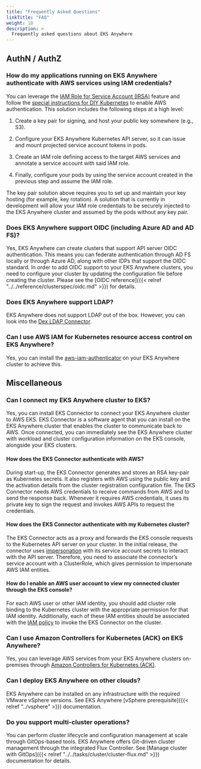 ```yaml
---
title: "Frequently Asked Questions"
linkTitle: "FAQ"
weight: 10
description: >
  Frequently asked questions about EKS Anywhere
---
```


## AuthN / AuthZ 

### How do my applications running on EKS Anywhere authenticate with AWS services using IAM credentials?

You can leverage the [IAM Role for Service Account (IRSA)](https://aws.amazon.com/blogs/opensource/introducing-fine-grained-iam-roles-service-accounts/) feature 
and follow the [special instructions for DIY Kubernetes](https://github.com/aws/amazon-eks-pod-identity-webhook/blob/master/SELF_HOSTED_SETUP.md)
to enable AWS authentication.
This solution includes the following steps at a high level:

1. Create a key pair for signing, and host your public key somewhere (e.g., S3).

1. Configure your EKS Anywhere Kubernetes API server, so it can issue and mount projected service account tokens in pods.

1. Create an IAM role defining access to the target AWS services and annotate a service account with said IAM role.

1. Finally, configure your pods by using the service account created in the previous step and assume the IAM role.

The key pair solution above requires you to set up and maintain your key hosting (for example, key rotation).
A solution that is currently in development will allow your IAM role credentials to be securely injected to the EKS Anywhere cluster and assumed by the pods without any key pair.

### Does EKS Anywhere support OIDC (including Azure AD and AD FS)?

Yes, EKS Anywhere can create clusters that support API server OIDC authentication.
This means you can federate authentication through AD FS locally or through Azure AD, along with other IDPs that support the OIDC standard.
In order to add OIDC support to your EKS Anywhere clusters, you need to configure your cluster by updating the configuration file before creating the cluster.
Please see the [OIDC reference]({{< relref "../../reference/clusterspec/oidc.md" >}}) for details.

### Does EKS Anywhere support LDAP?
EKS Anywhere does not support LDAP out of the box.
However, you can look into the [Dex LDAP Connector](https://dexidp.io/docs/connectors/ldap/).

### Can I use AWS IAM for Kubernetes resource access control on EKS Anywhere?
Yes, you can install the [aws-iam-authenticator](https://github.com/kubernetes-sigs/aws-iam-authenticator) on your EKS Anywhere cluster to achieve this.

## Miscellaneous

### Can I connect my EKS Anywhere cluster to EKS?

Yes, you can install EKS Connector to connect your EKS Anywhere cluster to AWS EKS.
EKS Connector is a software agent that you can install on the EKS Anywhere cluster that enables the cluster to communicate back to AWS.
Once connected, you can immediately see the EKS Anywhere cluster with workload and cluster configuration information on the EKS console, alongside your EKS clusters. 

#### How does the EKS Connector authenticate with AWS?

During start-up, the EKS Connector generates and stores an RSA key-pair as Kubernetes secrets.
It also registers with AWS using the public key and the activation details from the cluster registration configuration file.
The EKS Connector needs AWS credentials to receive commands from AWS and to send the response back.
Whenever it requires AWS credentials, it uses its private key to sign the request and invokes AWS APIs to request the credentials.

#### How does the EKS Connector authenticate  with my Kubernetes cluster?

The EKS Connector acts as a proxy and forwards the EKS console requests to the Kubernetes API server on your cluster.
In the initial release, the connector uses [impersonation](https://kubernetes.io/docs/reference/access-authn-authz/authentication/#user-impersonation) with its service account secrets to interact with the API server.
Therefore, you need to associate the connector’s service account with a ClusterRole,
which gives permission to impersonate AWS IAM entities.

#### How do I enable an AWS user account to view my connected cluster through the EKS console?

For each AWS user or other IAM identity, you should add cluster role binding to the Kubernetes cluster with the appropriate permission for that IAM identity.
Additionally, each of these IAM entities should be associated with the [IAM policy](SOME_MANAGED_POLICY)
to invoke the EKS Connector on the cluster.

### Can I use Amazon Controllers for Kubernetes (ACK) on EKS Anywhere?

Yes, you can leverage AWS services from your EKS Anywhere clusters on-premises through [Amazon Controllers for Kubernetes (ACK)](https://aws.amazon.com/blogs/containers/aws-controllers-for-kubernetes-ack/).


### Can I deploy EKS Anywhere on other clouds?

EKS Anywhere can be installed on any infrastructure with the required VMware vSphere versions.
See EKS Anywhere [vSphere prerequisite]({{< relref "../vsphere" >}}) documentation.

### Do you support multi-cluster operations?

You can perform cluster lifecycle and configuration management at scale through GitOps-based tools.
EKS Anywhere offers Git-driven cluster management through the integrated Flux Controller.
See [Manage cluster with GitOps]({{< relref "../../tasks/cluster/cluster-flux.md" >}}) documentation for details.
